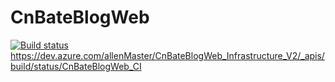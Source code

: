 # CnBateBlogWeb
[![Build status](https://dev.azure.com/allenMaster/CnBateBlogWeb_Infrastructure_V2/_apis/build/status/CnBateBlogWeb_CI)](https://dev.azure.com/allenMaster/CnBateBlogWeb_Infrastructure_V2/_build/latest?definitionId=2)
https://dev.azure.com/allenMaster/CnBateBlogWeb_Infrastructure_V2/_apis/build/status/CnBateBlogWeb_CI
